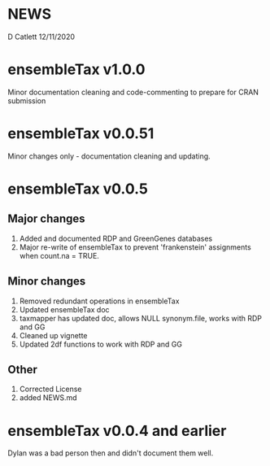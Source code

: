 NEWS
================
D Catlett
12/11/2020

ensembleTax v1.0.0
==================

Minor documentation cleaning and code-commenting to prepare for CRAN submission

ensembleTax v0.0.51
===================

Minor changes only - documentation cleaning and updating.

ensembleTax v0.0.5
==================

Major changes
-------------

1.  Added and documented RDP and GreenGenes databases
2.  Major re-write of ensembleTax to prevent 'frankenstein' assignments when count.na = TRUE.

Minor changes
-------------

1.  Removed redundant operations in ensembleTax
2.  Updated ensembleTax doc
3.  taxmapper has updated doc, allows NULL synonym.file, works with RDP and GG
4.  Cleaned up vignette
5.  Updated 2df functions to work with RDP and GG

Other
-----

1.  Corrected License
2.  added NEWS.md

ensembleTax v0.0.4 and earlier
==============================

Dylan was a bad person then and didn't document them well.
